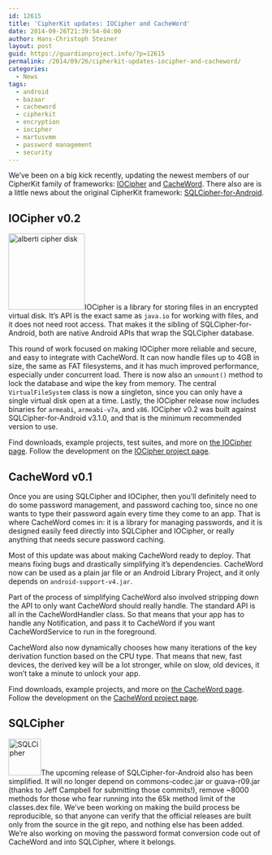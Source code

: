 ```yaml
---
id: 12615
title: 'CipherKit updates: IOCipher and CacheWord'
date: 2014-09-26T21:39:54-04:00
author: Hans-Christoph Steiner
layout: post
guid: https://guardianproject.info/?p=12615
permalink: /2014/09/26/cipherkit-updates-iocipher-and-cacheword/
categories:
  - News
tags:
  - android
  - bazaar
  - cacheword
  - cipherkit
  - encryption
  - iocipher
  - martusvmm
  - password management
  - security
---
```

We&#8217;ve been on a big kick recently, updating the newest members of our CipherKit family of frameworks: [IOCipher](/code/iocipher) and <a href="https://github.com/guardianproject/cacheword" target="_blank">CacheWord</a>. There also are is a little news about the original CipherKit framework: <a href="https://www.zetetic.net/sqlcipher/open-source" title="SQLCipher for Android" target="_blank">SQLCipher-for-Android</a>.

## IOCipher v0.2

[<img src="https://guardianproject.info/wp-content/uploads/2012/10/alberti_cipher_disk-150x150.jpg" alt="alberti cipher disk" width="150" height="150" class="alignright size-thumbnail wp-image-3079" srcset="https://guardianproject.info/wp-content/uploads/2012/10/alberti_cipher_disk-150x150.jpg 150w, https://guardianproject.info/wp-content/uploads/2012/10/alberti_cipher_disk.jpg 245w" sizes="(max-width: 150px) 100vw, 150px" />](/code/iocipher)IOCipher is a library for storing files in an encrypted virtual disk. It&#8217;s API is the exact same as `java.io` for working with files, and it does not need root access. That makes it the sibling of SQLCipher-for-Android, both are native Android APIs that wrap the SQLCipher database.

This round of work focused on making IOCipher more reliable and secure, and easy to integrate with CacheWord. It can now handle files up to 4GB in size, the same as FAT filesystems, and it has much improved performance, especially under concurrent load. There is now also an `unmount()` method to lock the database and wipe the key from memory. The central `VirtualFileSystem` class is now a singleton, since you can only have a single virtual disk open at a time. Lastly, the IOCipher release now includes binaries for `armeabi`, `armeabi-v7a`, and `x86`. IOCipher v0.2 was built against SQLCipher-for-Android v3.1.0, and that is the minimum recommended version to use.

Find downloads, example projects, test suites, and more on [the IOCipher page](/code/iocipher). Follow the development on the <a href="https://dev.guardianproject.info/projects/iocipher" target="_blank">IOCipher project page</a>.

## CacheWord v0.1

Once you are using SQLCipher and IOCipher, then you&#8217;ll definitely need to do some password management, and password caching too, since no one wants to type their password again every time they come to an app. That is where CacheWord comes in: it is a library for managing passwords, and it is designed easily feed directly into SQLCipher and IOCipher, or really anything that needs secure password caching.

Most of this update was about making CacheWord ready to deploy. That means fixing bugs and drastically simplifying it&#8217;s dependencies. CacheWord now can be used as a plain jar file or an Android Library Project, and it only depends on `android-support-v4.jar`.

Part of the process of simplifying CacheWord also involved stripping down the API to only want CacheWord should really handle. The standard API is all in the CacheWordHandler class. So that means that your app has to handle any Notification, and pass it to CacheWord if you want CacheWordService to run in the foreground.

CacheWord also now dynamically chooses how many iterations of the key derivation function based on the CPU type. That means that new, fast devices, the derived key will be a lot stronger, while on slow, old devices, it won&#8217;t take a minute to unlock your app.

Find downloads, example projects, and more on [the CacheWord page](/code/cacheword). Follow the development on the <a href="https://dev.guardianproject.info/projects/cacheword" target="_blank">CacheWord project page</a>.

## SQLCipher

[<img src="https://guardianproject.info/wp-content/uploads/2010/05/skitch.png" alt="SQLCipher" width="64" height="72" class="alignright size-full wp-image-3613" />](https://www.zetetic.net/sqlcipher/)The upcoming release of SQLCipher-for-Android also has been simplified. It will no longer depend on commons-codec.jar or guava-r09.jar (thanks to Jeff Campbell for submitting those commits!), remove ~8000 methods for those who fear running into the 65k method limit of the classes.dex file. We&#8217;ve been working on making the build process be reproducible, so that anyone can verify that the official releases are built only from the source in the git repo, and nothing else has been added. We&#8217;re also working on moving the password format conversion code out of CacheWord and into SQLCipher, where it belongs.